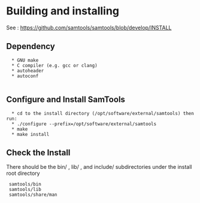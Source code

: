 # Building and installing
 See : https://github.com/samtools/samtools/blob/develop/INSTALL 
 
## Dependency
```
  * GNU make
  * C compiler (e.g. gcc or clang)
  * autoheader
  * autoconf
  
```
## Configure and Install SamTools
```
  * cd to the install directory (/opt/software/external/samtools) then run:
  * ./configure --prefix=/opt/software/external/samtools
  * make 
  * make install
 ```
## Check the Install
There should be the bin/ , lib/ , and include/ subdirectories 
under the install root directory

```
 samtools/bin
 samtools/lib
 samtools/share/man
```
